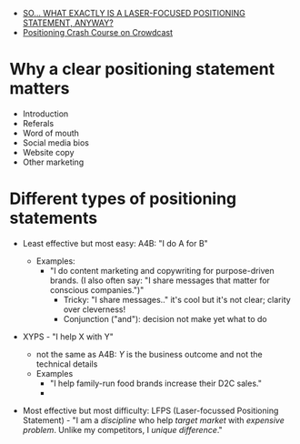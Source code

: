 - [SO... WHAT EXACTLY IS A LASER-FOCUSED POSITIONING STATEMENT, ANYWAY?](https://jonathanstark.com/daily/20170911-so-what-exactly-is-a-laser-focused-positioning-statement-anyway)
- [Positioning Crash Course on Crowdcast](https://www.crowdcast.io/e/positioning-crash-course)

# Why a clear positioning statement matters
- Introduction
- Referals
- Word of mouth
- Social media bios
- Website copy
- Other marketing

# Different types of positioning statements
- Least effective but most easy: A4B: "I do A for B"
  - Examples:
    - "I do content marketing and copywriting for purpose-driven brands. (I also often say: "I share messages that matter for conscious companies.")"
      - Tricky: "I share messages.." it's cool but it's not clear; clarity over cleverness!
      - Conjunction ("and"): decision not make yet what to do
    
- XYPS - "I help X with Y"
  - not the same as A4B: *Y* is the business outcome and not the technical details
  - Examples
    - "I help family-run food brands increase their D2C sales."
    - 
- Most effective but most difficulty: LFPS (Laser-focussed Positioning Statement) - "I am a *discipline* who help *target market* with *expensive problem*. Unlike my competitors, I *unique difference*." 
